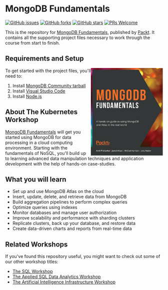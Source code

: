# MongoDB Fundamentals
[![GitHub issues](https://img.shields.io/github/issues/PacktPublishing/MongoDB-Fundamentals.svg)](https://github.com/PacktPublishing/MongoDB-Fundamentals/issues)
[![GitHub forks](https://img.shields.io/github/forks/PacktPublishing/MongoDB-Fundamentals)](https://github.com/PacktPublishing/MongoDB-Fundamentals/network)
[![GitHub stars](https://img.shields.io/github/stars/PacktPublishing/MongoDB-Fundamentals.svg)](https://github.com/PacktPublishing/MongoDB-Fundamentals/stargazers)
[![PRs Welcome](https://img.shields.io/badge/PRs-welcome-brightgreen.svg)](https://github.com/PacktPublishing/MongoDB-Fundamentals/pulls)

This is the repository for [MongoDB Fundamentals](https://www.amazon.com/MongoDB-Workshop-Interactive-Approach-Learning/dp/1839210648/ref=sr_1_1?dchild=1&keywords=MongoDB%20Fundamentals&qid=1611064650&s=books&sr=1-1&utm_source=github&utm_medium=repository&utm_campaign=9781839210648&utm_term=MongoDB&utm_content=MongoDB%20Fundamentals), published by [Packt](https://www.packtpub.com/?utm_source=github). It contains all the supporting project files necessary to work through the course from start to finish.

## Requirements and Setup
<a href="https://www.amazon.com/MongoDB-Workshop-Interactive-Approach-Learning/dp/1839210648/ref=sr_1_1?dchild=1&keywords=MongoDB%20Fundamentals&qid=1611064650&s=books&sr=1-1&utm_source=github&utm_medium=repository&utm_campaign=9781839210648&utm_term=MongoDB&utm_content=MongoDB%20Fundamentals"><img src="https://github.com/PacktPublishing/MongoDB-Fundamentals/blob/master/MongoDB%20Fundamentals.png" height="280px" width="230px" align="right" this.target="_blank"></a>

To get started with the project files, you'll need to:
1. Install [MongoDB Community tarball](https://www.mongodb.com/try/download/community)
2. Install [Visual Studio Code](https://code.visualstudio.com/)
3. Install [Node.js](https://nodejs.org/en/download/)

## About The Kubernetes Workshop
[MongoDB Fundamentals](https://www.amazon.com/MongoDB-Workshop-Interactive-Approach-Learning/dp/1839210648/ref=sr_1_1?dchild=1&keywords=MongoDB%20Fundamentals&qid=1611064650&s=books&sr=1-1&utm_source=github&utm_medium=repository&utm_campaign=9781839210648&utm_term=MongoDB&utm_content=MongoDB%20Fundamentals) will get you started using MongoDB for data processing in a cloud computing environment. Starting with the fundamentals of NoSQL, you'll build up to learning advanced data manipulation techniques and application development with the help of hands-on case-studies.	

## What you will learn
* Set up and use MongoDB Atlas on the cloud
* Insert, update, delete, and retrieve data from MongoDB
* Build aggregation pipelines to perform complex queries
* Optimize queries using indexes
* Monitor databases and manage user authorization
* Improve scalability and performance with sharding clusters
* Replicate clusters, back up your database, and restore data
* Create data-driven charts and reports from real-time data

## Related Workshops
If you've found this repository useful, you might want to check out some of our other workshop titles:
* [The SQL Workshop](https://www.amazon.com/SQL-Workshop-Interactive-Approach-Learning/dp/1838642358/ref=sr_1_1?dchild=1&keywords=The%20SQL%20Workshop&qid=1610708551&sr=8-1&utm_source=github&utm_medium=repository&utm_campaign=9781838642358&utm_term=SQL&utm_content=The%20SQL%20Workshop)
* [The Applied SQL Data Analytics Workshop](https://www.amazon.com/Applied-SQL-Data-Analytics-Workshop-ebook/dp/B085D91RNK/ref=sr_1_2?crid=1FDBQD0TEVVF9&dchild=1&keywords=applied%20sql%20data%20analytics%20workshop&qid=1610707878&sprefix=applied%20sql%20dat%2Caps%2C330&sr=8-2&utm_source=github&utm_medium=repository&utm_campaign=9781800203679&utm_term=Applied%20SQL%20Data%20Analytics&utm_content=The%20Applied%20SQL%20Data%20Analytics%20Workshop)
* [The Artificial Intelligence Infrastructure Workshop](https://www.amazon.com/Artificial-Intelligence-Infrastructure-Workshop-cutting-edge/dp/1800209843/ref=tmm_pap_swatch_0?_encoding=UTF8&qid=1611066566&sr=8-1&utm_source=github&utm_medium=repository&utm_campaign=9781801071314&utm_term=Artificial%20Intelligence%20Infrastructure&utm_content=The%20Artificial%20Intelligence%20Infrastructure%20Workshop)
